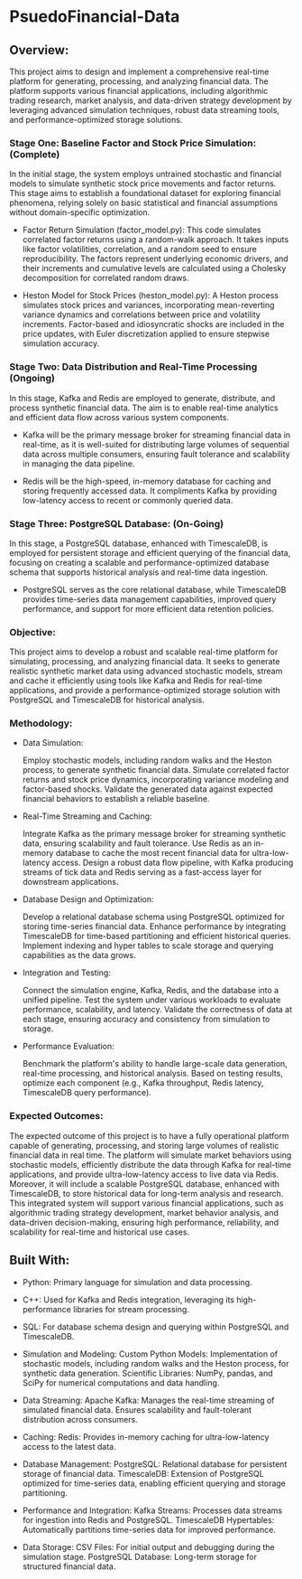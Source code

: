 # PsuedoFinancial-Data

## Overview: 

This project aims to design and implement a comprehensive real-time platform for generating, processing, and analyzing financial data. The platform supports various financial applications, including algorithmic trading research, market analysis, and data-driven strategy development by leveraging advanced simulation techniques, robust data streaming tools, and performance-optimized storage solutions.

### Stage One: Baseline Factor and Stock Price Simulation: (Complete)

In the initial stage, the system employs untrained stochastic and financial models to simulate synthetic stock price movements and factor returns. This stage aims to establish a foundational dataset for exploring financial phenomena, relying solely on basic statistical and financial assumptions without domain-specific optimization.

- Factor Return Simulation (factor_model.py):
This code simulates correlated factor returns using a random-walk approach. It takes inputs like factor volatilities, correlation, and a random seed to ensure reproducibility. The factors represent underlying economic drivers, and their increments and cumulative levels are calculated using a Cholesky decomposition for correlated random draws.

- Heston Model for Stock Prices (heston_model.py):
A Heston process simulates stock prices and variances, incorporating mean-reverting variance dynamics and correlations between price and volatility increments. Factor-based and idiosyncratic shocks are included in the price updates, with Euler discretization applied to ensure stepwise simulation accuracy.

### Stage Two: Data Distribution and Real-Time Processing (Ongoing)

In this stage, Kafka and Redis are employed to generate, distribute, and process synthetic financial data. The aim is to enable real-time analytics and efficient data flow across various system components. 

- Kafka will be the primary message broker for streaming financial data in real-time, as it is well-suited for distributing large volumes of sequential data across multiple consumers, ensuring fault tolerance and scalability in managing the data pipeline.

- Redis will be the high-speed, in-memory database for caching and storing frequently accessed data. It compliments Kafka by providing low-latency access to recent or commonly queried data. 

### Stage Three: PostgreSQL Database: (On-Going)

In this stage, a PostgreSQL database, enhanced with TimescaleDB, is employed for persistent storage and efficient querying of the financial data, focusing on creating a scalable and performance-optimized database schema that supports historical analysis and real-time data ingestion.

- PostgreSQL serves as the core relational database, while TimescaleDB provides time-series data management capabilities, improved query performance, and support for more efficient data retention policies. 

### Objective: 

This project aims to develop a robust and scalable real-time platform for simulating, processing, and analyzing financial data. It seeks to generate realistic synthetic market data using advanced stochastic models, stream and cache it efficiently using tools like Kafka and Redis for real-time applications, and provide a performance-optimized storage solution with PostgreSQL and TimescaleDB for historical analysis.

### Methodology:

- Data Simulation:

    Employ stochastic models, including random walks and the Heston process, to generate synthetic financial data.
    Simulate correlated factor returns and stock price dynamics, incorporating variance modeling and factor-based shocks.
    Validate the generated data against expected financial behaviors to establish a reliable baseline.

- Real-Time Streaming and Caching:

    Integrate Kafka as the primary message broker for streaming synthetic data, ensuring scalability and fault tolerance.
    Use Redis as an in-memory database to cache the most recent financial data for ultra-low-latency access.
    Design a robust data flow pipeline, with Kafka producing streams of tick data and Redis serving as a fast-access layer for downstream applications.

- Database Design and Optimization:

    Develop a relational database schema using PostgreSQL optimized for storing time-series financial data.
    Enhance performance by integrating TimescaleDB for time-based partitioning and efficient historical queries.
    Implement indexing and hyper tables to scale storage and querying capabilities as the data grows.

- Integration and Testing:

    Connect the simulation engine, Kafka, Redis, and the database into a unified pipeline.
    Test the system under various workloads to evaluate performance, scalability, and latency.
    Validate the correctness of data at each stage, ensuring accuracy and consistency from simulation to storage.

- Performance Evaluation:

    Benchmark the platform's ability to handle large-scale data generation, real-time processing, and historical analysis.
    Based on testing results, optimize each component (e.g., Kafka throughput, Redis latency, TimescaleDB query performance).

### Expected Outcomes: 

The expected outcome of this project is to have a fully operational platform capable of generating, processing, and storing large volumes of realistic financial data in real time. The platform will simulate market behaviors using stochastic models, efficiently distribute the data through Kafka for real-time applications, and provide ultra-low-latency access to live data via Redis. Moreover, it will include a scalable PostgreSQL database, enhanced with TimescaleDB, to store historical data for long-term analysis and research. This integrated system will support various financial applications, such as algorithmic trading strategy development, market behavior analysis, and data-driven decision-making, ensuring high performance, reliability, and scalability for real-time and historical use cases.

## Built With:

- Python:
        Primary language for simulation and data processing.
- C++:
        Used for Kafka and Redis integration, leveraging its high-performance libraries for stream processing.
- SQL:
        For database schema design and querying within PostgreSQL and TimescaleDB.

- Simulation and Modeling:
        Custom Python Models: Implementation of stochastic models, including random walks and the Heston process, for synthetic data generation.
        Scientific Libraries: NumPy, pandas, and SciPy for numerical computations and data handling.

- Data Streaming:
        Apache Kafka:
            Manages the real-time streaming of simulated financial data.
            Ensures scalability and fault-tolerant distribution across consumers.

- Caching:
        Redis:
            Provides in-memory caching for ultra-low-latency access to the latest data.

- Database Management:
       PostgreSQL:
            Relational database for persistent storage of financial data.
       TimescaleDB:
            Extension of PostgreSQL optimized for time-series data, enabling efficient querying and storage partitioning.

- Performance and Integration:
        Kafka Streams:
            Processes data streams for ingestion into Redis and PostgreSQL.
        TimescaleDB Hypertables:
            Automatically partitions time-series data for improved performance.

- Data Storage:
        CSV Files:
            For initial output and debugging during the simulation stage.
        PostgreSQL Database:
            Long-term storage for structured financial data.
